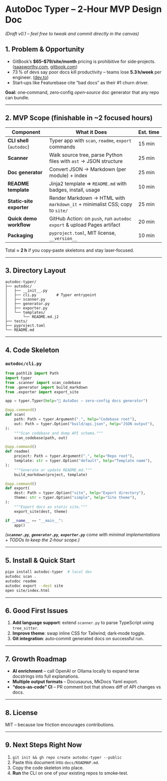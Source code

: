 # AutoDoc Typer – 2‑Hour MVP Design Doc

*(Draft v0.1 – feel free to tweak and commit directly in the canvas)*

## 1. Problem & Opportunity

- GitBook’s **\$65–\$79/site/month** pricing is prohibitive for side‑projects. ([saasworthy.com](https://www.saasworthy.com/product/gitbook/pricing?utm_source=chatgpt.com), [gitbook.com](https://www.gitbook.com/pricing?utm_source=chatgpt.com))
- 73 % of devs say poor docs kill productivity – teams lose **5.3 h/week** per engineer. ([dev.to](https://dev.to/teamcamp/developer-first-documentation-why-73-of-teams-fail-and-how-to-build-docs-that-actually-get-used-36fb?utm_source=chatgpt.com))
- Start‑ups like Featurebase cite “bad docs” as their #1 churn driver.

**Goal:** one‑command, zero‑config *open‑source* doc generator that any repo can bundle.

---

## 2. MVP Scope (finishable in \~2 focused hours)

| Component                 | What it Does                                                                | Est. time |
| ------------------------- | --------------------------------------------------------------------------- | --------- |
| **CLI shell** (`autodoc`) | Typer app with `scan`, `readme`, `export` commands                          | 15 min    |
| **Scanner**               | Walk source tree, parse Python files with `ast` → JSON structure            | 25 min    |
| **Doc generator**         | Convert JSON → Markdown (per module) + index                                | 25 min    |
| **README template**       | Jinja2 template ⇒ `README.md` with badges, install, usage                   | 10 min    |
| **Static‑site exporter**  | Render Markdown → HTML with `markdown_it` + minimalist CSS; copy to `site/` | 25 min    |
| **Quick demo workflow**   | GitHub Action: on `push`, run `autodoc export` & upload Pages artifact      | 20 min    |
| **Packaging**             | `pyproject.toml`, MIT license, `__version__`                                | 10 min    |

Total ≈ **2 h** if you copy‑paste skeletons and stay laser‑focused.

---

## 3. Directory Layout

```
autodoc-typer/
├── autodoc/
│   ├── __init__.py
│   ├── cli.py         # Typer entrypoint
│   ├── scanner.py
│   ├── generator.py
│   ├── exporter.py
│   └── templates/
│       └── README.md.j2
├── tests/
├── pyproject.toml
└── README.md
```

---

## 4. Code Skeleton

### `autodoc/cli.py`

```python
from pathlib import Path
import typer
from .scanner import scan_codebase
from .generator import build_markdown
from .exporter import export_site

app = typer.Typer(help="📝 AutoDoc — zero‑config docs generator")

@app.command()
def scan(
    path: Path = typer.Argument(".", help="Codebase root"),
    out: Path = typer.Option("build/api.json", help="JSON output"),
):
    """Scan codebase and dump API schema."""
    scan_codebase(path, out)

@app.command()
def readme(
    project: Path = typer.Argument(".", help="Repo root"),
    template: str = typer.Option("default", help="Template name"),
):
    """Generate or update README.md."""
    build_markdown(project, template)

@app.command()
def export(
    dest: Path = typer.Option("site", help="Export directory"),
    theme: str = typer.Option("simple", help="Site theme"),
):
    """Export docs as static site."""
    export_site(dest, theme)

if __name__ == "__main__":
    app()
```

*(**`scanner.py`**, **`generator.py`**, **`exporter.py`** come with minimal implementations + TODOs to keep the 2‑hour scope.)*

---

## 5. Install & Quick Start

```bash
pipx install autodoc-typer  # local dev
autodoc scan .
autodoc readme
autodoc export --dest site
open site/index.html
```

---

## 6. Good First Issues

1. **Add language support**: extend `scanner.py` to parse TypeScript using `tree_sitter`.
2. **Improve theme**: swap inline CSS for Tailwind; dark‑mode toggle.
3. **Git integration**: auto‑commit generated docs on successful run.

---

## 7. Growth Roadmap

- **AI enrichment** – call OpenAI or Ollama locally to expand terse docstrings into full explanations.
- **Multiple output formats** – Docusaurus, MkDocs Yaml export.
- **“docs‑as‑code” CI** – PR comment bot that shows diff of API changes vs docs.

---

## 8. License

MIT – because low friction encourages contributions.

---

## 9. Next Steps Right Now

1. `git init && gh repo create autodoc-typer --public`
2. Paste this document into `docs/ROADMAP.md`.
3. Copy the code skeleton into place.
4. **Run** the CLI on one of your existing repos to smoke‑test.


